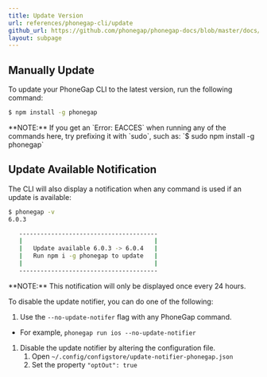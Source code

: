```yaml
---
title: Update Version
url: references/phonegap-cli/update
github_url: https://github.com/phonegap/phonegap-docs/blob/master/docs/3-references/phonegap-cli/4-update.html.md
layout: subpage
---
```


## Manually Update

To update your PhoneGap CLI to the latest version, run the following command:

```bash
$ npm install -g phonegap
```

<div class="alert--info">**NOTE:** If you get an `Error: EACCES` when running any of the commands here, try prefixing it with `sudo`, such as: `$ sudo npm install -g phonegap` </div>

## Update Available Notification

The CLI will also display a notification when any command is used if an update is available:

```bash
$ phonegap -v
6.0.3

   ---------------------------------------
   |                                     |
   |   Update available 6.0.3 -> 6.0.4   |
   |   Run npm i -g phonegap to update   |
   |                                     |
   ---------------------------------------
```

<div class="alert--info">**NOTE:** This notification will only be displayed once every 24 hours.</div>

To disable the update notifier, you can do one of the following:

1. Use the `--no-update-notifer` flag with any PhoneGap command.
  * For example, `phonegap run ios --no-update-notifier`
1. Disable the update notifier by altering the configuration file.
    1. Open `~/.config/configstore/update-notifier-phonegap.json`
    1. Set the property `"optOut": true`
